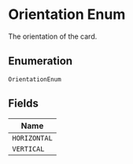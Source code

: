 
# Orientation Enum

The orientation of the card.

## Enumeration

`OrientationEnum`

## Fields

| Name |
|  --- |
| `HORIZONTAL` |
| `VERTICAL` |

